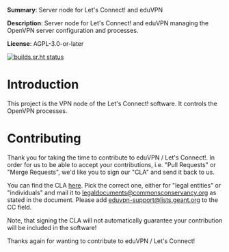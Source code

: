 **Summary**: Server node for Let's Connect! and eduVPN 

**Description**: Server node for Let's Connect! and eduVPN managing the OpenVPN
server configuration and processes.

**License**:  AGPL-3.0-or-later

[![builds.sr.ht status](https://builds.sr.ht/~fkooman/vpn-server-node.svg)](https://builds.sr.ht/~fkooman/vpn-server-node?)

# Introduction

This project is the VPN node of the Let's Connect! software. It controls the
OpenVPN processes.

# Contributing

Thank you for taking the time to contribute to eduVPN / Let's Connect!. In 
order for us to be able to accept your contributions, i.e. "Pull Requests" or
"Merge Requests", we'd like you to sign our "CLA" and send it back to us. 

You can find the CLA [here](https://commonsconservancy.org/resources/). Pick
the correct one, either for "legal entities" or "individuals" and mail it to
[legaldocuments@commonsconservancy.org](mailto:legaldocuments@commonsconservancy.org) 
as stated in the document. Please add 
[eduvpn-support@lists.geant.org](mailto:eduvpn-support@lists.geant.org) to the 
CC field.

Note, that signing the CLA will not automatically guarantee your contribution 
will be included in the software!

Thanks again for wanting to contribute to eduVPN / Let's Connect!
